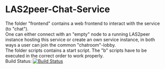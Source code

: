 LAS2peer-Chat-Service
=====================

The folder "frontend" contains a web frontend to interact with the service (to "chat").  
One can either connect with an "empty" node to a running LAS2peer instance hosting this service
or create an own service instance, in both ways a user can join the common "chatroom"-lobby.  
The folder scripts contains a start script.
The "b" scripts have to be executed in the correct order to work properly.  
Build Status: [![Build Status](https://api.travis-ci.org/rwth-acis/LAS2peer-Chat-Service.png)](https://travis-ci.org/rwth-acis/LAS2peer-Chat-Service)